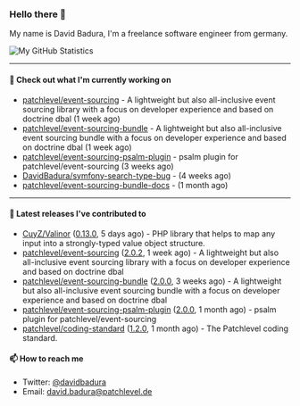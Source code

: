 ### Hello there 👋

My name is David Badura, I'm a freelance software engineer from germany.

![My GitHub Statistics](https://github-readme-stats.vercel.app/api?username=DavidBadura&show_icons=true&count_private=true&hide_title=true)

---

#### 👷 Check out what I'm currently working on

- [patchlevel/event-sourcing](https://github.com/patchlevel/event-sourcing) - A lightweight but also all-inclusive event sourcing library with a focus on developer experience and based on doctrine dbal (1 week ago)
- [patchlevel/event-sourcing-bundle](https://github.com/patchlevel/event-sourcing-bundle) - A lightweight but also all-inclusive event sourcing bundle with a focus on developer experience and based on doctrine dbal (1 week ago)
- [patchlevel/event-sourcing-psalm-plugin](https://github.com/patchlevel/event-sourcing-psalm-plugin) - psalm plugin for patchlevel/event-sourcing (3 weeks ago)
- [DavidBadura/symfony-search-type-bug](https://github.com/DavidBadura/symfony-search-type-bug) -  (4 weeks ago)
- [patchlevel/event-sourcing-bundle-docs](https://github.com/patchlevel/event-sourcing-bundle-docs) -  (1 month ago)

---

#### 🔭 Latest releases I've contributed to

- [CuyZ/Valinor](https://github.com/CuyZ/Valinor) ([0.13.0](https://github.com/CuyZ/Valinor/releases/tag/0.13.0), 5 days ago) - PHP library that helps to map any input into a strongly-typed value object structure.
- [patchlevel/event-sourcing](https://github.com/patchlevel/event-sourcing) ([2.0.2](https://github.com/patchlevel/event-sourcing/releases/tag/2.0.2), 1 week ago) - A lightweight but also all-inclusive event sourcing library with a focus on developer experience and based on doctrine dbal
- [patchlevel/event-sourcing-bundle](https://github.com/patchlevel/event-sourcing-bundle) ([2.0.0](https://github.com/patchlevel/event-sourcing-bundle/releases/tag/2.0.0), 3 weeks ago) - A lightweight but also all-inclusive event sourcing bundle with a focus on developer experience and based on doctrine dbal
- [patchlevel/event-sourcing-psalm-plugin](https://github.com/patchlevel/event-sourcing-psalm-plugin) ([2.0.0](https://github.com/patchlevel/event-sourcing-psalm-plugin/releases/tag/2.0.0), 1 month ago) - psalm plugin for patchlevel/event-sourcing
- [patchlevel/coding-standard](https://github.com/patchlevel/coding-standard) ([1.2.0](https://github.com/patchlevel/coding-standard/releases/tag/1.2.0), 1 month ago) - The Patchlevel coding standard.

#### 📫 How to reach me

- Twitter: [@davidbadura](https://twitter.com/davidbadura)
- Email: [david.badura@patchlevel.de](mailto:david.badura@patchlevel.de)